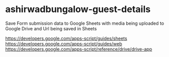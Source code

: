 # ashirwadbungalow-guest-details
Save Form submission data to Google Sheets with media being uploaded to Google Drive and Url being saved in Sheets

https://developers.google.com/apps-script/guides/sheets
https://developers.google.com/apps-script/guides/web
https://developers.google.com/apps-script/reference/drive/drive-app
